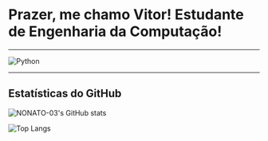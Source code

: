 # Prazer, me chamo Vitor! Estudante de Engenharia da Computação! 

---

![Python](https://cdn.jsdelivr.net/gh/devicons/devicon/icons/python/python-original.svg)

---

## Estatísticas do GitHub
![NONATO-03's GitHub stats](https://github-readme-stats.vercel.app/api?username=NONATO-03&show_icons=true&theme=radical)

![Top Langs](https://github-readme-stats.vercel.app/api/top-langs/?username=NONATO-03&layout=compact&theme=radical)

